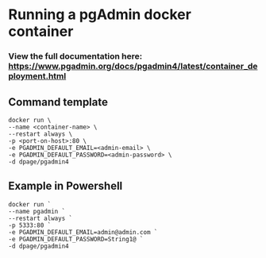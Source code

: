 # Running a pgAdmin docker container

### View the full documentation here: https://www.pgadmin.org/docs/pgadmin4/latest/container_deployment.html

## Command template
```
docker run \
--name <container-name> \
--restart always \
-p <port-on-host>:80 \
-e PGADMIN_DEFAULT_EMAIL=<admin-email> \
-e PGADMIN_DEFAULT_PASSWORD=<admin-password> \
-d dpage/pgadmin4
```

## Example in Powershell
```
docker run `
--name pgadmin `
--restart always `
-p 5333:80 `
-e PGADMIN_DEFAULT_EMAIL=admin@admin.com `
-e PGADMIN_DEFAULT_PASSWORD=String1@ `
-d dpage/pgadmin4
```
